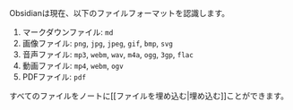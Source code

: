 Obsidianは現在、以下のファイルフォーマットを認識します。

1. マークダウンファイル: `md`
2. 画像ファイル: `png`, `jpg`, `jpeg`, `gif`, `bmp`, `svg`
3. 音声ファイル: `mp3`, `webm`, `wav`, `m4a`, `ogg`, `3gp`, `flac`
4. 動画ファイル: `mp4`, `webm`, `ogv`
5. PDFファイル: `pdf`

すべてのファイルをノートに[[ファイルを埋め込む|埋め込む]]ことができます。